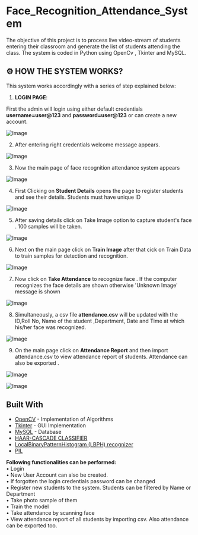 # Face_Recognition_Attendance_System

The objective of this project is to process live video-stream of students entering their classroom and generate the list of students attending the class. The system is coded in Python using OpenCv , Tkinter and MySQL.





## ⚙️ HOW THE SYSTEM WORKS?

This system works accordingly with a series of step explained below:

1. **LOGIN PAGE**:

First the admin will login using either default credentials **username=user@123** and **password=user@123** or can create a new account.

![Image](/Screenshots/Loginpage.png)

2. After entering right credentials welcome message appears.

![Image](/Screenshots/Welcomemessageappears.png)

3. Now the main page of face recognition attendance system appears

![Image](/Screenshots/Facerecognitionmainpage.png)

4. First Clicking on **Student Details** opens the page to register students and see their details. Students must have unique ID 

![Image](/Screenshots/Registeringstudents.png)

5. After saving details click on Take Image option to capture student's face . 100 samples will be taken.

![Image](/Screenshots/Capturingimage.png)

6. Next on the main page click on **Train Image** after that cick on Train Data to train samples for detection and recognition.

![Image](/Screenshots/Trainingdata.png)

7. Now click on **Take Attendance** to recognize face . If the computer recognizes the face details are shown otherwise 'Unknown Image' message is shown

![Image](/Screenshots/TakingAttendance.png)

8. Simultaneously, a csv file **attendance.csv** will be updated with the ID,Roll No, Name of the student ,Department, Date and Time at which his/her face was recognized.

![Image](/Screenshots/Attendancesaved.png)

9. On the main page click on **Attendance Report** and then import attendance.csv to view attendance report of students. Attendance can also be exported .

![Image](/Screenshots/Importingattendance.png)

![Image](/Screenshots/Attendanceimported.png)




## Built With

* [OpenCV](http://docs.opencv.org/3.1.0/) - Implementation of Algorithms
* [Tkinter](https://docs.python.org/2/library/tkinter.html) - GUI Implementation
* [MySQL](https://docs.oracle.com/en-us/iaas/mysql-database/doc/getting-started.html) - Database
* [HAAR-CASCADE CLASSIFIER](https://docs.opencv.org/3.4/db/d28/tutorial_cascade_classifier.html)
* [LocalBinaryPatternHistogram (LBPH) recognizer](https://docs.opencv.org/master/df/d25/classcv_1_1face_1_1LBPHFaceRecognizer.html)
* [PIL](https://pillow.readthedocs.io/en/stable/)


**Following functionalities can be performed: <br>**
• Login <br>
• New User Account can also be created. <br>
• If forgotten the login credentials password can be changed <br>
• Register new students to the system. Students can be filtered by Name or Department<br>
• Take photo sample of them <br>
• Train the model <br>
• Take attendance by scanning face <br>
• View attendance report of all students by importing csv. Also attendance can be exported too. <br>


